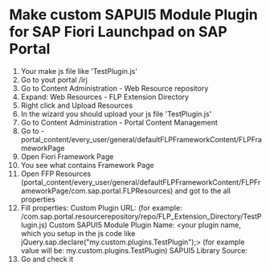 # Make custom SAPUI5 Module Plugin for SAP Fiori Launchpad on SAP Portal

1. Your make js file like 'TestPlugin.js'
2. Go to yout portal /irj
3. Go to Content Administration - Web Resource repository
4. Expand: Web Resources - FLP Extension Directory
5. Right click and Upload Resources
6. In the wizard you should upload your js file 'TestPlugin.js'
7. Go to Content Administration - Portal Content Management
8. Go to - portal_content/every_user/general/defaultFLPFrameworkContent/FLPFrameworkPage
9. Open Fiori Framework Page 
10. You see what contains Framework Page
11. Open FFP Resources (portal_content/every_user/general/defaultFLPFrameworkContent/FLPFrameworkPage/com.sap.portal.FLPResources) and got to the all properties
12. Fill properties:
	Custom Plugin URL: <url to your js file> (for example: /com.sap.portal.resourcerepository/repo/FLP_Extension_Directory/TestPlugin.js)
	Custom SAPUI5 Module Plugin Name: <your plugin name, which you setup in the js code like jQuery.sap.declare("my.custom.plugins.TestPlugin");> (for example value will be: my.custom.plugins.TestPlugin)
	SAPUI5 Library Source: <should be JAVA>
13. Go and check it
